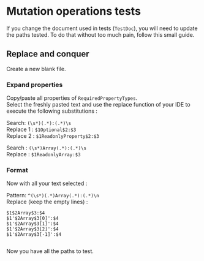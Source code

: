# Mutation operations tests

If you change the document used in tests (`TestDoc`), you will need to update the paths tested.
To do that without too much pain, follow this small guide.

## Replace and conquer

Create a new blank file.

### Expand properties

Copy/paste all properties of `RequiredPropertyTypes`.  
Select the freshly pasted text and use the replace function of your IDE to execute the following substitutions :

Search: `(\s*)(.*):(.*)\s`  
Replace 1 : `$1Optional$2:$3`  
Replace 2 : `$1ReadonlyProperty$2:$3`

Search : `(\s*)Array(.*):(.*)\s`  
Replace : `$1ReadonlyArray:$3`

### Format

Now with all your text selected :

Pattern: `^(\s*)(.*)Array(.*):(.*)\n`  
Replace (keep the empty lines) :

```
$1$2Array$3:$4
$1'$2Array$3[0]':$4
$1'$2Array$3[1]':$4
$1'$2Array$3[2]':$4
$1'$2Array$3[-1]':$4


```

Now you have all the paths to test.
